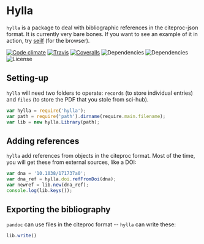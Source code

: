 # Hylla

`hylla` is a package to deal with bibliographic references in the citeproc-json
format. It is currently very bare bones. If you want to see an example of it in
action, try [seilf][seilf] (for the browser).

[seilf]: http://github.com/tpoisot/seilf

[![Code climate](https://img.shields.io/codeclimate/github/tpoisot/hylla.svg)](https://codeclimate.com/github/tpoisot/hylla)
[![Travis](https://img.shields.io/travis/tpoisot/hylla.svg)](https://travis-ci.org/tpoisot/hylla)
[![Coveralls](https://img.shields.io/coveralls/tpoisot/hylla.svg)](https://coveralls.io/github/tpoisot/hylla)
![Dependencies](https://img.shields.io/david/tpoisot/hylla.svg)
![Dependencies](https://img.shields.io/david/dev/tpoisot/hylla.svg)
![License](https://img.shields.io/github/license/tpoisot/hylla.svg)

## Setting-up

`hylla` will need two folders to operate: `records` (to store individual
entries) and `files` (to store the PDF that you stole from sci-hub).

~~~ javascript
var hylla = require('hylla');
var path = require('path').dirname(require.main.filename);
var lib = new hylla.Library(path);
~~~

## Adding references

`hylla` add references from objects in the citeproc format. Most of the time,
you will get these from external sources, like a DOI:

~~~ javascript
var dna = '10.1038/171737a0';
var dna_ref = hylla.doi.refFromDoi(dna);
var newref = lib.new(dna_ref);
console.log(lib.keys());
~~~

## Exporting the bibliography

`pandoc` can use files in the citeproc format -- `hylla` can write these:

~~~ javascript
lib.write()
~~~
